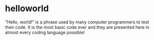 # helloworld
"Hello, world!" is a phrase used by many computer programmers to test their code. It is the most basic code ever and they are presented here in almost every coding language possible!

